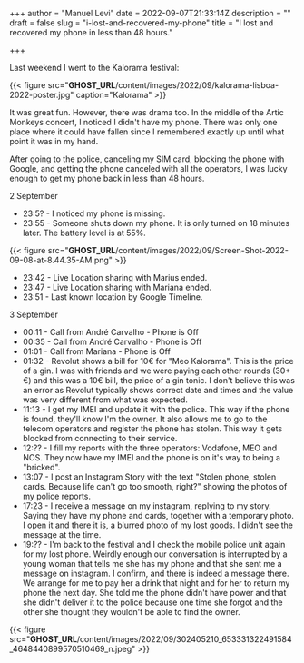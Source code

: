 +++
author = "Manuel Levi"
date = 2022-09-07T21:33:14Z
description = ""
draft = false
slug = "i-lost-and-recovered-my-phone"
title = "I lost and recovered my phone in less than 48 hours."

+++


Last weekend I went to the Kalorama festival:

{{< figure src="__GHOST_URL__/content/images/2022/09/kalorama-lisboa-2022-poster.jpg" caption="Kalorama" >}}

It was great fun. However, there was drama too. In the middle of the Artic Monkeys concert, I noticed I didn't have my phone. There was only one place where it could have fallen since I remembered exactly up until what point it was in my hand.

After going to the police, canceling my SIM card, blocking the phone with Google, and getting the phone canceled with all the operators, I was lucky enough to get my phone back in less than 48 hours.

2 September

* 23:5? - I noticed my phone is missing.
* 23:55 - Someone shuts down my phone. It is only turned on 18 minutes later. The battery level is at 55%.

{{< figure src="__GHOST_URL__/content/images/2022/09/Screen-Shot-2022-09-08-at-8.44.35-AM.png" >}}

* 23:42 - Live Location sharing with Marius ended.
* 23:47 - Live Location sharing with Mariana ended.
* 23:51 - Last known location by Google Timeline.

3 September

* 00:11 - Call from André Carvalho - Phone is Off
* 00:35 - Call from André Carvalho - Phone is Off
* 01:01 - Call from Mariana - Phone is Off
* 01:32 - Revolut shows a bill for 10€ for "Meo Kalorama". This is the price of a gin. I was with friends and we were paying each other rounds (30+€) and this was a 10€ bill, the price of a gin tonic. I don't believe this was an error as Revolut typically shows correct date and times and the value was very different from what was expected.
* 11:13 - I get my IMEI and update it with the police. This way if the phone is found, they'll know I'm the owner. It also allows me to go to the telecom operators and register the phone has stolen. This way it gets blocked from connecting to their service.
* 12:?? - I fill my reports with the three operators: Vodafone, MEO and NOS. They now have my IMEI and the phone is on it's way to being a "bricked".
* 13:07 - I post an Instagram Story with the text "Stolen phone, stolen cards. Because life can't go too smooth, right?" showing the photos of my police reports.
* 17:23 - I receive a message on my instagram, replying to my story. Saying they have my phone and cards, together with a temporary photo. I open it and there it is, a blurred photo of my lost goods. I didn't see the message at the time.
* 19:?? - I'm back to the festival and I check the mobile police unit again for my lost phone. Weirdly enough our conversation is interrupted by a young woman that tells me she has my phone and that she sent me a message on instagram. I confirm, and there is indeed a message there. We arrange for me to pay her a drink that night and for her to return my phone the next day. She told me the phone didn't have power and that she didn't deliver it to the police because one time she forgot and the other she thought they wouldn't be able to find the owner.

{{< figure src="__GHOST_URL__/content/images/2022/09/302405210_653331322491584_4648440899570510469_n.jpeg" >}}



